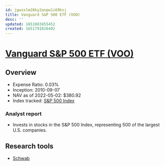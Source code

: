 ```yaml
---
id: jgwzxlm26ky2anpw1i69ksj
title: Vanguard S&P 500 ETF (VOO)
desc: ''
updated: 1651883455452
created: 1651791826402
---
```

# [Vanguard S&P 500 ETF (VOO)](https://etfdb.com/etf/VOO/#etf-ticker-profile)

## Overview

- Expense Ratio: 0.03%
- Inception: 2010-09-07
- NAV as of 2022-05-02: $380.92
- Index tracked: [S&P 500 Index](https://etfdb.com/index/sp-500-index/)

### Analyst report

- Invests in stocks in the S&P 500 Index, representing 500 of the largest U.S. companies.

## Research tools

- [Schwab](https://www.schwab.com/research/etfs/quotes/summary/voo)